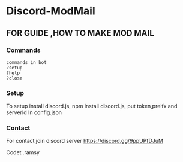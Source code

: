 # Discord-ModMail
FOR GUIDE ,HOW TO MAKE MOD MAIL
--- 
### Commands
```
commands in bot
?setup
?help
?close
```
### Setup
To setup 
install discord.js,
npm install discord.js,
put token,preifx and serverId In config.json

### Contact
For contact  join discord server 
https://discord.gg/9ppUPfDJuM


Codet  .ramsy

